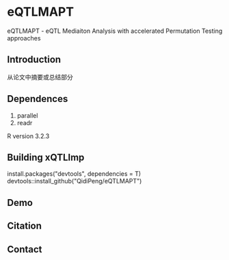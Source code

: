 # eQTLMAPT 
eQTLMAPT - eQTL Mediaiton Analysis with accelerated Permutation Testing approaches

## Introduction
从论文中摘要或总结部分

## Dependences
1. parallel  
2. readr

R version 3.2.3

## Building xQTLImp
install.packages("devtools", dependencies = T)  
devtools::install_github("QidiPeng/eQTLMAPT")

## Demo


## Citation


## Contact

